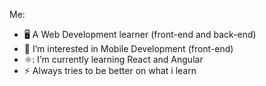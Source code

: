Me:
- 🖥️ A Web Development learner (front-end and back-end)
- 👀 I’m interested in Mobile Development (front-end)
- ⚛️: I’m currently learning React and Angular
- ⚡ Always tries to be better on what i learn  
